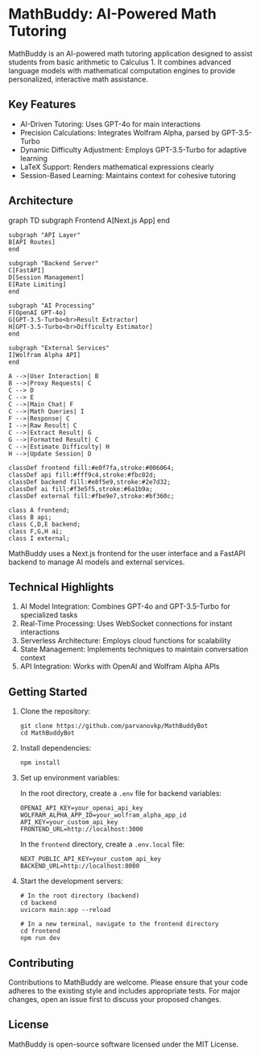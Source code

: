 # MathBuddy: AI-Powered Math Tutoring

MathBuddy is an AI-powered math tutoring application designed to assist students from basic arithmetic to Calculus 1. It combines advanced language models with mathematical computation engines to provide personalized, interactive math assistance.

## Key Features

- AI-Driven Tutoring: Uses GPT-4o for main interactions
- Precision Calculations: Integrates Wolfram Alpha, parsed by GPT-3.5-Turbo
- Dynamic Difficulty Adjustment: Employs GPT-3.5-Turbo for adaptive learning
- LaTeX Support: Renders mathematical expressions clearly
- Session-Based Learning: Maintains context for cohesive tutoring

## Architecture

graph TD
    subgraph Frontend
    A[Next.js App]
    end

    subgraph "API Layer"
    B[API Routes]
    end

    subgraph "Backend Server"
    C[FastAPI]
    D[Session Management]
    E[Rate Limiting]
    end

    subgraph "AI Processing"
    F[OpenAI GPT-4o]
    G[GPT-3.5-Turbo<br>Result Extractor]
    H[GPT-3.5-Turbo<br>Difficulty Estimator]
    end

    subgraph "External Services"
    I[Wolfram Alpha API]
    end

    A -->|User Interaction| B
    B -->|Proxy Requests| C
    C --> D
    C --> E
    C -->|Main Chat| F
    C -->|Math Queries| I
    F -->|Response| C
    I -->|Raw Result| C
    C -->|Extract Result| G
    G -->|Formatted Result| C
    C -->|Estimate Difficulty| H
    H -->|Update Session| D

    classDef frontend fill:#e0f7fa,stroke:#006064;
    classDef api fill:#fff9c4,stroke:#fbc02d;
    classDef backend fill:#e8f5e9,stroke:#2e7d32;
    classDef ai fill:#f3e5f5,stroke:#6a1b9a;
    classDef external fill:#fbe9e7,stroke:#bf360c;

    class A frontend;
    class B api;
    class C,D,E backend;
    class F,G,H ai;
    class I external;

MathBuddy uses a Next.js frontend for the user interface and a FastAPI backend to manage AI models and external services.

## Technical Highlights

1. AI Model Integration: Combines GPT-4o and GPT-3.5-Turbo for specialized tasks
2. Real-Time Processing: Uses WebSocket connections for instant interactions
3. Serverless Architecture: Employs cloud functions for scalability
4. State Management: Implements techniques to maintain conversation context
5. API Integration: Works with OpenAI and Wolfram Alpha APIs

## Getting Started

1. Clone the repository:
   ```
   git clone https://github.com/parvanovkp/MathBuddyBot
   cd MathBuddyBot
   ```

2. Install dependencies:
   ```
   npm install
   ```

3. Set up environment variables:
   
   In the root directory, create a `.env` file for backend variables:
   ```
   OPENAI_API_KEY=your_openai_api_key
   WOLFRAM_ALPHA_APP_ID=your_wolfram_alpha_app_id
   API_KEY=your_custom_api_key
   FRONTEND_URL=http://localhost:3000
   ```

   In the `frontend` directory, create a `.env.local` file:
   ```
   NEXT_PUBLIC_API_KEY=your_custom_api_key
   BACKEND_URL=http://localhost:8000
   ```

4. Start the development servers:
   ```
   # In the root directory (backend)
   cd backend
   uvicorn main:app --reload

   # In a new terminal, navigate to the frontend directory
   cd frontend
   npm run dev
   ```

## Contributing

Contributions to MathBuddy are welcome. Please ensure that your code adheres to the existing style and includes appropriate tests. For major changes, open an issue first to discuss your proposed changes.

## License

MathBuddy is open-source software licensed under the MIT License.